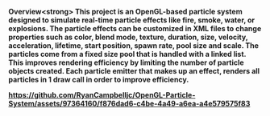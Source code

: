<strong>Overview\<strong>
This project is an OpenGL-based particle system designed to simulate real-time particle effects like fire, smoke, water, or explosions. The particle effects can be customized in XML files to change properties such as color, blend mode, texture, duration, size, velocity, acceleration, lifetime, start position, spawn rate, pool size and scale. The particles come from a fixed size pool that is handled with a linked list. This improves rendering efficiency by limiting the number of particle objects created. Each particle emitter that makes up an effect, renders all particles in 1 draw call in order to improve efficiency.

https://github.com/RyanCampbelljc/OpenGL-Particle-System/assets/97364160/f876dad6-c4be-4a49-a6ea-a4e579575f83

